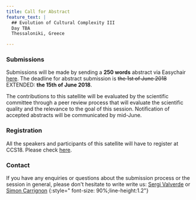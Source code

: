```yaml
---
title: Call for Abstract
feature_text: |
  ## Evolution of Cultural Complexity III
  Day TBA
  Thessaloniki, Greece 

---
```





### Submissions

Submissions will be made by sending a **250 words** abstract  via Easychair [here](https://easychair.org/conferences/?conf=ecc18). The deadline for abstract submission is ~~the 1st of June 2018~~ EXTENDED: **the 15th of June 2018**.

The contributions to this satellite will be evaluated by the scientific committee through a peer review process that will evaluate the scientific quality and the relevance to the goal of this session. Notification of accepted abstracts will be communicated by mid-June.


### Registration

All the speakers and participants of this satellite will have to register at CCS18. Please check [here](http://ccs2018.web.auth.gr/registration).

### Contact

If you have any enquiries or questions about the submission process or the session in general, please don't hesitate to write write us: [Sergi Valverde](mailto:sergi.valverde@upf.edu) or [Simon Carrignon](mailto:simon.carrignon@bsc.es) 
{:style=" font-size: 90%;line-height:1.2"}

